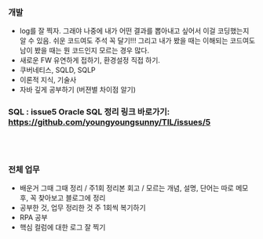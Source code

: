 ### 개발
- log를 잘 찍자. 그래야 나중에 내가 어떤 결과를 뽑아내고 싶어서 이걸 코딩했는지 알 수 있음. 쉬운 코드여도 주석 꼭 달기!!! 그리고 내가 봤을 때는 이해되는 코드여도 남이 봤을 때는 뭔 코드인지 모르는 경우 많다.
- 새로운 FW 유연하게 접하기, 환경설정 직접 하기.
- 쿠버네티스, SQLD, SQLP
- 이론적 지식, 기술사
- 자바 깊게 공부하기 (버젼별 차이점 알기)


### SQL : issue5 Oracle SQL 정리 링크 바로가기: https://github.com/youngyoungsunny/TIL/issues/5

<br/><br/>

### 전체 업무
- 배운거 그때 그때 정리 / 주1회 정리본 회고 / 모르는 개념, 설명, 단어는 따로 메모 후, 꼭 찾아보고 블로그에 정리
- 공부한 것, 업무 정리한 것 주 1회씩 복기하기
- RPA 공부
- 핵심 컬럼에 대한 로그 잘 찍기
<br/><br/>
   
#
